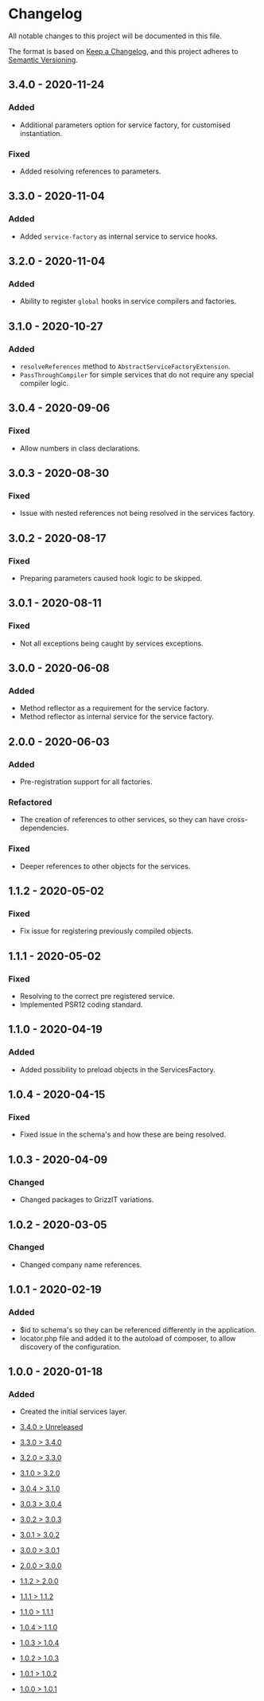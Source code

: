 # Changelog
All notable changes to this project will be documented in this file.

The format is based on [Keep a Changelog](https://keepachangelog.com/en/1.0.0/),
and this project adheres to [Semantic Versioning](https://semver.org/spec/v2.0.0.html).

## 3.4.0 - 2020-11-24
### Added
- Additional parameters option for service factory, for customised instantiation.

### Fixed
- Added resolving references to parameters.

## 3.3.0 - 2020-11-04
### Added
- Added `service-factory` as internal service to service hooks.

## 3.2.0 - 2020-11-04
### Added
- Ability to register `global` hooks in service compilers and factories.

## 3.1.0 - 2020-10-27
### Added
- `resolveReferences` method to `AbstractServiceFactoryExtension`.
- `PassThroughCompiler` for simple services that do not require any special compiler logic.

## 3.0.4 - 2020-09-06
### Fixed
- Allow numbers in class declarations.

## 3.0.3 - 2020-08-30
### Fixed
- Issue with nested references not being resolved in the services factory.

## 3.0.2 - 2020-08-17
### Fixed
- Preparing parameters caused hook logic to be skipped.

## 3.0.1 - 2020-08-11
### Fixed
- Not all exceptions being caught by services exceptions.

## 3.0.0 - 2020-06-08
### Added
- Method reflector as a requirement for the service factory.
- Method reflector as internal service for the service factory.

## 2.0.0 - 2020-06-03
### Added
- Pre-registration support for all factories.

### Refactored
- The creation of references to other services, so they can have cross-dependencies.

### Fixed
- Deeper references to other objects for the services.

## 1.1.2 - 2020-05-02
### Fixed
- Fix issue for registering previously compiled objects.

## 1.1.1 - 2020-05-02
### Fixed
- Resolving to the correct pre registered service.
- Implemented PSR12 coding standard.

## 1.1.0 - 2020-04-19
### Added
- Added possibility to preload objects in the ServicesFactory.

## 1.0.4 - 2020-04-15
### Fixed
- Fixed issue in the schema's and how these are being resolved.

## 1.0.3 - 2020-04-09
### Changed
- Changed packages to GrizzIT variations.

## 1.0.2 - 2020-03-05
### Changed
- Changed company name references.

## 1.0.1 - 2020-02-19
### Added
- $id to schema's so they can be referenced differently in the application.
- locator.php file and added it to the autoload of composer, to allow discovery of the configuration.

## 1.0.0 - 2020-01-18
### Added
- Created the initial services layer.

- [3.4.0 > Unreleased](https://github.com/ulrack/services/compare/3.4.0...HEAD)
- [3.3.0 > 3.4.0](https://github.com/ulrack/services/compare/3.3.0...3.4.0)
- [3.2.0 > 3.3.0](https://github.com/ulrack/services/compare/3.2.0...3.3.0)
- [3.1.0 > 3.2.0](https://github.com/ulrack/services/compare/3.1.0...3.2.0)
- [3.0.4 > 3.1.0](https://github.com/ulrack/services/compare/3.0.4...3.1.0)
- [3.0.3 > 3.0.4](https://github.com/ulrack/services/compare/3.0.3...3.0.4)
- [3.0.2 > 3.0.3](https://github.com/ulrack/services/compare/3.0.2...3.0.3)
- [3.0.1 > 3.0.2](https://github.com/ulrack/services/compare/3.0.1...3.0.2)
- [3.0.0 > 3.0.1](https://github.com/ulrack/services/compare/3.0.0...3.0.1)
- [2.0.0 > 3.0.0](https://github.com/ulrack/services/compare/2.0.0...3.0.0)
- [1.1.2 > 2.0.0](https://github.com/ulrack/services/compare/1.1.2...2.0.0)
- [1.1.1 > 1.1.2](https://github.com/ulrack/services/compare/1.1.1...1.1.2)
- [1.1.0 > 1.1.1](https://github.com/ulrack/services/compare/1.1.0...1.1.1)
- [1.0.4 > 1.1.0](https://github.com/ulrack/services/compare/1.0.4...1.1.0)
- [1.0.3 > 1.0.4](https://github.com/ulrack/services/compare/1.0.3...1.0.4)
- [1.0.2 > 1.0.3](https://github.com/ulrack/services/compare/1.0.2...1.0.3)
- [1.0.1 > 1.0.2](https://github.com/ulrack/services/compare/1.0.1...1.0.2)
- [1.0.0 > 1.0.1](https://github.com/ulrack/services/compare/1.0.0...1.0.1)
